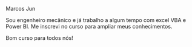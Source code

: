 

 Marcos Jun





Sou engenheiro mecânico e já trabalho a algum tempo com excel VBA e Power BI. Me inscrevi no curso para ampliar meus conhecimentos.



Bom curso para todos nós!

